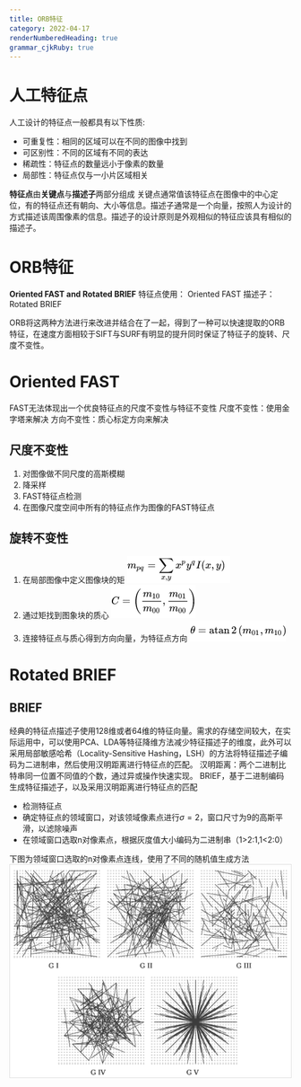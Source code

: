 ```yaml
---
title: ORB特征
category: 2022-04-17
renderNumberedHeading: true
grammar_cjkRuby: true
---
```



# 人工特征点
人工设计的特征点一般都具有以下性质:
- 可重复性：相同的区域可以在不同的图像中找到
- 可区别性：不同的区域有不同的表达
- 稀疏性：特征点的数量远小于像素的数量
- 局部性：特征点仅与一小片区域相关

**特征点**由**关键点**与**描述子**两部分组成
关键点通常值该特征点在图像中的中心定位，有的特征点还有朝向、大小等信息。描述子通常是一个向量，按照人为设计的方式描述该周围像素的信息。描述子的设计原则是外观相似的特征应该具有相似的描述子。

# ORB特征
**Oriented FAST and Rotated BRIEF**
特征点使用： Oriented FAST
描述子：Rotated BRIEF

ORB将这两种方法进行来改进并结合在了一起，得到了一种可以快速提取的ORB特征，在速度方面相较于SIFT与SURF有明显的提升同时保证了特征子的旋转、尺度不变性。

# Oriented FAST
FAST无法体现出一个优良特征点的尺度不变性与特征不变性
尺度不变性：使用金字塔来解决
方向不变性：质心标定方向来解决

## 尺度不变性
1. 对图像做不同尺度的高斯模糊
2. 降采样
3. FAST特征点检测
4. 在图像尺度空间中所有的特征点作为图像的FAST特征点

## 旋转不变性
1. 在局部图像中定义图像块的矩
   ![enter description here](./images/1650245567465.png)
2. 通过矩找到图象块的质心
   ![enter description here](./images/1650245577093.png)
3. 连接特征点与质心得到方向向量，为特征点方向
   ![enter description here](./images/1650245586868.png)
   
   
# Rotated BRIEF
## BRIEF
经典的特征点描述子使用128维或者64维的特征向量。需求的存储空间较大，在实际运用中，可以使用PCA、LDA等特征降维方法减少特征描述子的维度，此外可以采用局部敏感哈希（Locality-Sensitive Hashing，LSH）的方法将特征描述子编码为二进制串，然后使用汉明距离进行特征点的匹配。
汉明距离：两个二进制比特串同一位置不同值的个数，通过异或操作快速实现。
BRIEF，基于二进制编码生成特征描述子，以及采用汉明距离进行特征点的匹配
- 检测特征点
- 确定特征点的领域窗口，对该领域像素点进行$\sigma=2$，窗口尺寸为9的高斯平滑，以滤除噪声
- 在领域窗口选取n对像素点，根据灰度值大小编码为二进制串（1>2:1,1<2:0）

下图为领域窗口选取的n对像素点连线，使用了不同的随机值生成方法
![enter description here](./images/1650247305090.png)

